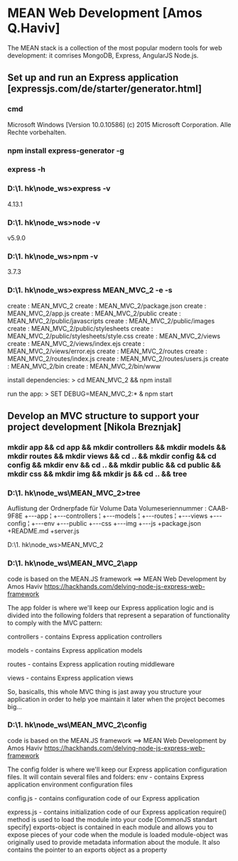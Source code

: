 MEAN Web Development [Amos Q.Haviv]
===================================
The MEAN stack is a collection of the most popular 
modern tools for web development: 
it comrises MongoDB, Express, AngularJS Node.js. 

## Set up and run an Express application [expressjs.com/de/starter/generator.html]
### cmd
Microsoft Windows [Version 10.0.10586]
(c) 2015 Microsoft Corporation. Alle Rechte vorbehalten.
### npm install express-generator -g
### express -h
### D:\1. hk\node_ws>express -v
4.13.1
### D:\1. hk\node_ws>node -v
v5.9.0
### D:\1. hk\node_ws>npm -v
3.7.3
### D:\1. hk\node_ws>express MEAN_MVC_2 -e -s
   create : MEAN_MVC_2
   create : MEAN_MVC_2/package.json
   create : MEAN_MVC_2/app.js
   create : MEAN_MVC_2/public
   create : MEAN_MVC_2/public/javascripts
   create : MEAN_MVC_2/public/images
   create : MEAN_MVC_2/public/stylesheets
   create : MEAN_MVC_2/public/stylesheets/style.css
   create : MEAN_MVC_2/views
   create : MEAN_MVC_2/views/index.ejs
   create : MEAN_MVC_2/views/error.ejs
   create : MEAN_MVC_2/routes
   create : MEAN_MVC_2/routes/index.js
   create : MEAN_MVC_2/routes/users.js
   create : MEAN_MVC_2/bin
   create : MEAN_MVC_2/bin/www

   install dependencies:
     > cd MEAN_MVC_2 && npm install

   run the app:
     > SET DEBUG=MEAN_MVC_2:* & npm start

## Develop an MVC structure to support your project development [Nikola Breznjak]

### mkdir app && cd app && mkdir controllers && mkdir models && mkdir routes && mkdir views && cd .. && mkdir config && cd config && mkdir env && cd .. && mkdir public && cd public && mkdir css && mkdir img && mkdir js && cd .. && tree

### D:\1. hk\node_ws\MEAN_MVC_2>tree
Auflistung der Ordnerpfade für Volume Data
Volumeseriennummer : CAAB-9F8E
+---app
¦   +---controllers
¦   +---models
¦   +---routes
¦   +---views
+---config
¦   +---env
+---public
    +---css
    +---img
    +---js
+package.json
+README.md
+server.js

D:\1. hk\node_ws>MEAN_MVC_2

### D:\1. hk\node_ws\MEAN_MVC_2\app
code is based on the MEAN.JS framework ==> MEAN Web Development by Amos Haviv 
https://hackhands.com/delving-node-js-express-web-framework 

The app folder is where we'll keep our Express application logic and is divided into the following folders 
that represent a separation of functionality to comply with the MVC pattern: 

controllers - contains Express application controllers 

models - contains Express application models 

routes - contains Express application routing middleware 

views - contains Express application views 

So, basicalls, this whole MVC thing is jast away 
you structure your application in order 
to help yoe maintain it later when the project becomes big... 

### D:\1. hk\node_ws\MEAN_MVC_2\config
code is based on the MEAN.JS framework ==> MEAN Web Development by Amos Haviv 
https://hackhands.com/delving-node-js-express-web-framework 

The config folder is where we'll keep our Express application configuration files. 
It will contain several files and folders: 
env - contains Express application environment configuration files 
 


config.js - contains configuration code of our Express application 
 
express.js - contains initialization code of our Express application 
require() method is used to load the module into your code [CommonJS standart specify] 
exports-object is contained in each module and allows you to expose pieces of your code when the module is loaded 
module-object was originally used to provide metadata information about the module. It also contains the pointer to an exports object as a property 
